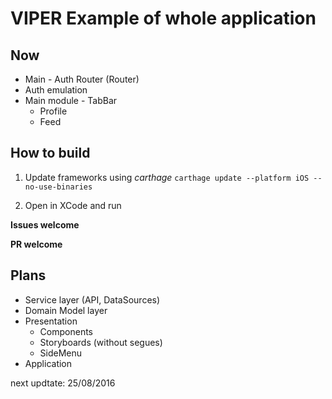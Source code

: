 # VIPER Example of whole application

## Now
- Main - Auth Router (Router)
- Auth emulation
- Main module - TabBar
  - Profile
  - Feed


## How to build

1) Update frameworks using *carthage* `carthage update --platform iOS --no-use-binaries`

2) Open in XCode and run


**Issues welcome**


**PR welcome**

## Plans
- Service layer (API, DataSources)
- Domain Model layer
- Presentation
  - Components
  - Storyboards (without segues)
  - SideMenu
- Application

next updtate: 25/08/2016
  
